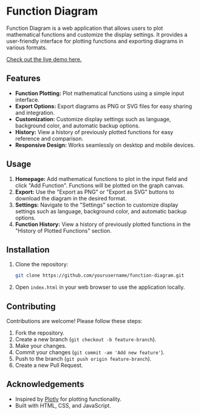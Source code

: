 # Function Diagram

Function Diagram is a web application that allows users to plot mathematical functions and customize the display settings. It provides a user-friendly interface for plotting functions and exporting diagrams in various formats.

[Check out the live demo here.](https://imadjaha.github.io/Function_Diagram/)
## Features

- **Function Plotting:** Plot mathematical functions using a simple input interface.
- **Export Options:** Export diagrams as PNG or SVG files for easy sharing and integration.
- **Customization:** Customize display settings such as language, background color, and automatic backup options.
- **History:** View a history of previously plotted functions for easy reference and comparison.
- **Responsive Design:** Works seamlessly on desktop and mobile devices.

## Usage

1. **Homepage:** Add mathematical functions to plot in the input field and click "Add Function". Functions will be plotted on the graph canvas.
2. **Export:** Use the "Export as PNG" or "Export as SVG" buttons to download the diagram in the desired format.
3. **Settings:** Navigate to the "Settings" section to customize display settings such as language, background color, and automatic backup options.
4. **Function History:** View a history of previously plotted functions in the "History of Plotted Functions" section.

## Installation

1. Clone the repository:

    ```bash
    git clone https://github.com/yourusername/function-diagram.git
    ```

2. Open `index.html` in your web browser to use the application locally.

## Contributing

Contributions are welcome! Please follow these steps:

1. Fork the repository.
2. Create a new branch (`git checkout -b feature-branch`).
3. Make your changes.
4. Commit your changes (`git commit -am 'Add new feature'`).
5. Push to the branch (`git push origin feature-branch`).
6. Create a new Pull Request.


## Acknowledgements

- Inspired by [Plotly](https://plotly.com/javascript/) for plotting functionality.
- Built with HTML, CSS, and JavaScript.

